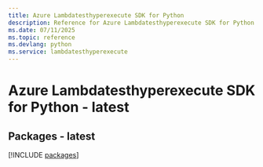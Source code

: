 ```yaml
---
title: Azure Lambdatesthyperexecute SDK for Python
description: Reference for Azure Lambdatesthyperexecute SDK for Python
ms.date: 07/11/2025
ms.topic: reference
ms.devlang: python
ms.service: lambdatesthyperexecute
---
```

# Azure Lambdatesthyperexecute SDK for Python - latest
## Packages - latest
[!INCLUDE [packages](lambdatesthyperexecute-index.md)]